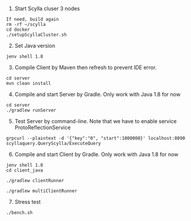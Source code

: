 1. Start Scylla cluser 3 nodes
```
If need, build again
rm -rf ~/scylla
cd docker
./setupScyllaCluster.sh
```

2. Set Java version
```
jenv shell 1.8
```

3. Compile Client by Maven then refresh to prevent IDE error.
```
cd server
mvn clean install
```

4. Compile and start Server by Gradle. Only work with Java 1.8 for now
```
cd server
./gradlew runServer
```

5. Test Server by command-line. Note that we have to enable service ProtoReflectionService
```
grpcurl --plaintext -d '{"key":"0", "start":1000000}' localhost:8090 scyllaquery.QueryScylla/ExecuteQuery
```

6. Compile and start Client by Gradle. Only work with Java 1.8 for now
```
jenv shell 1.8
cd client_java

./gradlew clientRunner

./gradlew multiClientRunner
```

7. Stress test
```
./bench.sh
```